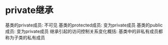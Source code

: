 # private继承

基类的private成员: 不可见
基类的protected成员: 变为private成员
基类的public成员: 变为private成员
继承引起的访问控制关系变化概括: 基类中的非私有成员都称为子类的私有成员